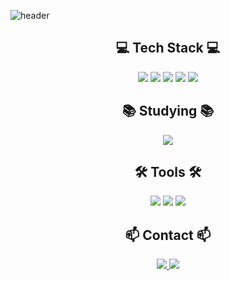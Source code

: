 ![header](https://capsule-render.vercel.app/api?type=slice&text=subsub-e&desc=frontend-developer&fontAlign=100&fontAlignY=50&descAlign=100&descAlignY=80&color=0047ab&fontColor=ffffff&fontSize=60&descSize=20&descSpacing=15)

<div align="center">

<h2 align="center"> 💻 Tech Stack 💻 </h2>
<img src="https://img.shields.io/badge/C%2B%2B-00599C?style=for-the-badge&logo=c%2B%2B&logoColor=white" />
<img src="https://img.shields.io/badge/JavaScript-F7DF1E?style=for-the-badge&logo=javascript&logoColor=black" />
<img src="https://img.shields.io/badge/React-20232A?style=for-the-badge&logo=react&logoColor=61DAFB" />
<img src="https://img.shields.io/badge/Next.js-000000?style=for-the-badge&logo=nextdotjs&logoColor=white" />
<img src="https://img.shields.io/badge/TailwindCSS-38B2AC?style=for-the-badge&logo=tailwind-css&logoColor=white" />

<h2 align="center"> 📚 Studying 📚 </h2>
<img src="https://img.shields.io/badge/TypeScript-3178C6?style=for-the-badge&logo=typescript&logoColor=white" />

<h2 align="center"> 🛠 Tools 🛠 </h2>
<img src="https://img.shields.io/badge/Notion-000000?style=for-the-badge&logo=notion&logoColor=white" />
<img src="https://img.shields.io/badge/Jira-0052CC?style=for-the-badge&logo=jira&logoColor=white" />
<img src="https://img.shields.io/badge/Slack-4A154B?style=for-the-badge&logo=slack&logoColor=white" />

<h2 align="center"> 📫 Contact 📫 </h2>
<div align="center">
  <a href="https://velog.io/@lcs3623/posts">
    <img src="https://img.shields.io/badge/Velog-1EBC8F?style=for-the-badge&logo=velog&logoColor=white" />
  </a>
  <a href="mailto:lcs3623@naver.com">
    <img src="https://img.shields.io/badge/lcs3623@naver.com-D14836?style=for-the-badge&logo=gmail&logoColor=white" />
  </a>
</div>

</div>
